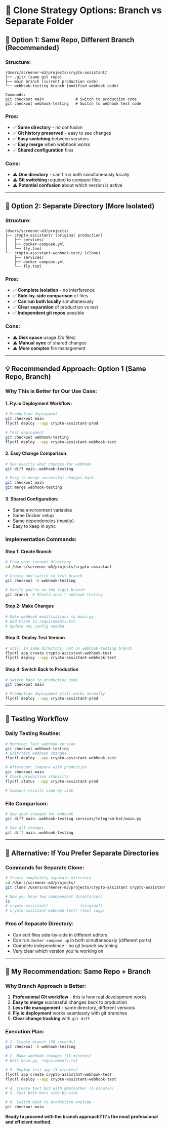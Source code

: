 # 🔄 Clone Strategy Options: Branch vs Separate Folder

## 🎯 **Option 1: Same Repo, Different Branch (Recommended)**

### **Structure:**
```
/Users/screener-m3/projects/crypto-assistant/
├── .git/ (same git repo)
├── main branch (current production code)
└── webhook-testing branch (modified webhook code)

Commands:
git checkout main              # Switch to production code
git checkout webhook-testing   # Switch to webhook test code
```

### **Pros:**
- ✅ **Same directory** - no confusion
- ✅ **Git history preserved** - easy to see changes
- ✅ **Easy switching** between versions
- ✅ **Easy merge** when webhook works
- ✅ **Shared configuration** files

### **Cons:**
- ⚠️ **One directory** - can't run both simultaneously locally
- ⚠️ **Git switching** required to compare files
- ⚠️ **Potential confusion** about which version is active

---

## 🎯 **Option 2: Separate Directory (More Isolated)**

### **Structure:**
```
/Users/screener-m3/projects/
├── crypto-assistant/ (original production)
│   ├── services/
│   ├── docker-compose.yml
│   └── fly.toml
└── crypto-assistant-webhook-test/ (clone)
    ├── services/
    ├── docker-compose.yml
    └── fly.toml
```

### **Pros:**
- ✅ **Complete isolation** - no interference
- ✅ **Side-by-side comparison** of files
- ✅ **Can run both locally** simultaneously
- ✅ **Clear separation** of production vs test
- ✅ **Independent git repos** possible

### **Cons:**
- ⚠️ **Disk space** usage (2x files)
- ⚠️ **Manual sync** of shared changes
- ⚠️ **More complex** file management

---

## 💡 **Recommended Approach: Option 1 (Same Repo, Branch)**

### **Why This is Better for Our Use Case:**

#### **1. Fly.io Deployment Workflow:**
```bash
# Production deployment
git checkout main
flyctl deploy --app crypto-assistant-prod

# Test deployment  
git checkout webhook-testing
flyctl deploy --app crypto-assistant-webhook-test
```

#### **2. Easy Change Comparison:**
```bash
# See exactly what changes for webhook
git diff main..webhook-testing

# Easy to merge successful changes back
git checkout main
git merge webhook-testing
```

#### **3. Shared Configuration:**
- Same environment variables
- Same Docker setup
- Same dependencies (mostly)
- Easy to keep in sync

### **Implementation Commands:**

#### **Step 1: Create Branch**
```bash
# From your current directory
cd /Users/screener-m3/projects/crypto-assistant

# Create and switch to test branch
git checkout -b webhook-testing

# Verify you're on the right branch
git branch  # Should show * webhook-testing
```

#### **Step 2: Make Changes**
```bash
# Make webhook modifications to main.py
# Add Flask to requirements.txt
# Update any config needed
```

#### **Step 3: Deploy Test Version**
```bash
# Still in same directory, but on webhook-testing branch
flyctl app create crypto-assistant-webhook-test
flyctl deploy --app crypto-assistant-webhook-test
```

#### **Step 4: Switch Back to Production**
```bash
# Switch back to production code
git checkout main

# Production deployment still works normally
flyctl deploy --app crypto-assistant-prod
```

---

## 🧪 **Testing Workflow**

### **Daily Testing Routine:**
```bash
# Morning: Test webhook version
git checkout webhook-testing
# Edit/test webhook changes
flyctl deploy --app crypto-assistant-webhook-test

# Afternoon: Compare with production
git checkout main
# Check production stability
flyctl status --app crypto-assistant-prod

# Compare results side-by-side
```

### **File Comparison:**
```bash
# See what changed for webhook
git diff main..webhook-testing services/telegram-bot/main.py

# See all changes
git diff main..webhook-testing
```

---

## 🎯 **Alternative: If You Prefer Separate Directories**

### **Commands for Separate Clone:**
```bash
# Create completely separate directory
cd /Users/screener-m3/projects/
git clone /Users/screener-m3/projects/crypto-assistant crypto-assistant-webhook-test

# Now you have two independent directories:
ls
# crypto-assistant/              (original)
# crypto-assistant-webhook-test/ (test copy)
```

### **Pros of Separate Directory:**
- Can edit files side-by-side in different editors
- Can run `docker-compose up` in both simultaneously (different ports)
- Complete independence - no git branch switching
- Very clear which version you're working on

---

## 🎯 **My Recommendation: Same Repo + Branch**

### **Why Branch Approach is Better:**
1. **Professional Git workflow** - this is how real development works
2. **Easy to merge** successful changes back to production
3. **Less file management** - same directory, different versions
4. **Fly.io deployment** works seamlessly with git branches
5. **Clear change tracking** with `git diff`

### **Execution Plan:**
```bash
# 1. Create branch (30 seconds)
git checkout -b webhook-testing

# 2. Make webhook changes (15 minutes)
# Edit main.py, requirements.txt

# 3. Deploy test app (5 minutes)
flyctl app create crypto-assistant-webhook-test
flyctl deploy --app crypto-assistant-webhook-test

# 4. Create test bot with @BotFather (5 minutes)
# 5. Test both bots side-by-side

# 6. Switch back to production anytime
git checkout main
```

**Ready to proceed with the branch approach? It's the most professional and efficient method.**